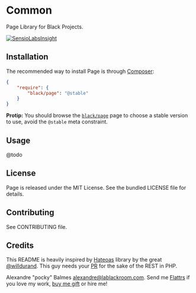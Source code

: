 Common
======

Page Library for Black Projects.

[![SensioLabsInsight](https://insight.sensiolabs.com/projects/eb624518-0c1e-47a6-a91b-73edf2244e2e/big.png)](https://insight.sensiolabs.com/projects/eb624518-0c1e-47a6-a91b-73edf2244e2e)

Installation
------------

The recommended way to install Page is through [Composer][2]:

```json
{
    "require": {
        "black/page": "@stable"
    }
}
```

__Protip:__ You should browse the [`black/page`][7] page to choose a stable version to use, avoid the `@stable` meta
constraint.

Usage
-----
@todo

License
-------

Page is released under the MIT License. See the bundled LICENSE file for details.

Contributing
------------

See CONTRIBUTING file.

Credits
-------

This README is heavily inspired by [Hateoas][1] library by the great [@willdurand][2]. This guy needs your [PR][3] for the
sake of the REST in PHP.

Alexandre "pocky" Balmes [alexandre@lablackroom.com][4]. Send me [Flattrs][5] if you love my work, [buy me gift][6] or hire me!

[1]: https://github.com/willdurand/Hateoas
[2]: https://github.com/willdurand
[3]: http://williamdurand.fr/2014/07/02/resting-with-symfony-sos/
[4]: mailto:alexandre@lablackroom.com
[5]: https://flattr.com/profile/alexandre.balmes
[6]: http://www.amazon.fr/registry/wishlist/3OR3EENRA5TSK
[7]: https://packagist.org/packages/black/page
